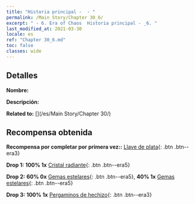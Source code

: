```yaml
---
title: "Historia principal -  - "
permalink: /Main Story/Chapter 30_6/
excerpt: " - 6. Era of Chaos  Historia principal - _6. "
last_modified_at: 2021-03-30
locale: es
ref: "Chapter 30_6.md"
toc: false
classes: wide
---
```


## Detalles

 **Nombre:** 

 **Descripción:** 

 **Related to:** [](/es/Main Story/Chapter 30/)

## Recompensa obtenida

 **Recompensa por completar por primera vez::** [Llave de plata](/es/Items/con_693/){: .btn .btn--era3}

 **Drop 1:** **100% 1x** [Cristal radiante](/es/Items/mat_101/){: .btn .btn--era5}

 **Drop 2:** **60% 0x** [Gemas estelares](/es/Items/mat_93/){: .btn .btn--era5}, **40% 1x** [Gemas estelares](/es/Items/mat_93/){: .btn .btn--era5}

 **Drop 3:** **100% 1x** [Pergaminos de hechizo](/es/Items/con_694/){: .btn .btn--era3}

